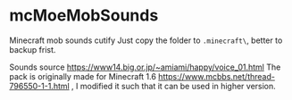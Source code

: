 # mcMoeMobSounds
Minecraft mob sounds cutify
Just copy the folder to `.minecraft\`, better to backup frist.

Sounds source https://www14.big.or.jp/~amiami/happy/voice_01.html 
The pack is originally made for Minecraft 1.6 https://www.mcbbs.net/thread-796550-1-1.html , I modified it such that it can be used in higher version.
